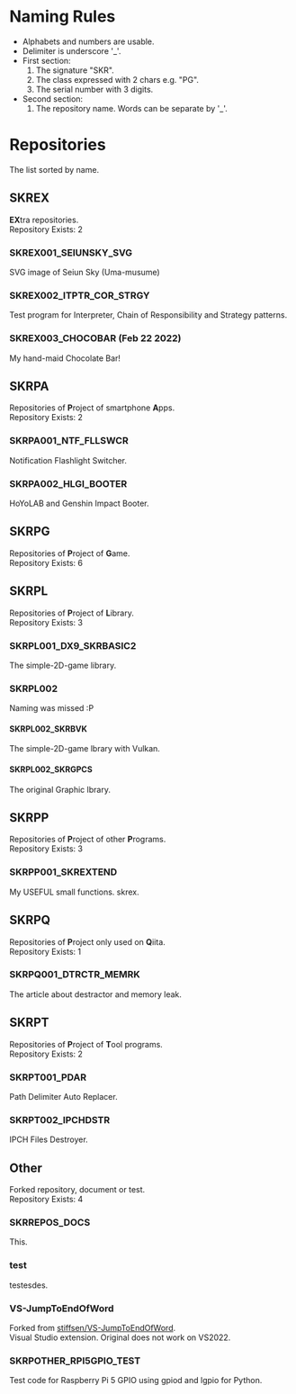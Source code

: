 # Naming Rules
* Alphabets and numbers are usable.
* Delimiter is underscore '_'.
* First section:
  1. The signature "SKR".
  1. The class expressed with 2 chars e.g. "PG".
  1. The serial number with 3 digits.
* Second section:
  1. The repository name. Words can be separate by '_'.


# Repositories
The list sorted by name.


## SKREX
**EX**tra repositories.<br/>
Repository Exists: 2

### SKREX001_SEIUNSKY_SVG
SVG image of Seiun Sky (Uma-musume)
### SKREX002_ITPTR_COR_STRGY
Test program for Interpreter, Chain of Responsibility and Strategy patterns. 
### SKREX003_CHOCOBAR (Feb 22 2022)
My hand-maid Chocolate Bar!


## SKRPA
Repositories of **P**roject of smartphone **A**pps.<br />
Repository Exists: 2

### SKRPA001_NTF_FLLSWCR
Notification Flashlight Switcher.
### SKRPA002_HLGI_BOOTER
HoYoLAB and Genshin Impact Booter.


## SKRPG
Repositories of **P**roject of **G**ame.<br/>
Repository Exists: 6

### [](SKRPG001_CRLANE (Private))
### [](SKRPG002_KKTL (Private))
### [](SKRPG003_BSO (Private))
### [](SKRPG004_KRBS (Private))


## SKRPL
Repositories of **P**roject of **L**ibrary.<br/>
Repository Exists: 3

### SKRPL001_DX9_SKRBASIC2
The simple-2D-game library.
### SKRPL002
Naming was missed :P
#### SKRPL002_SKRBVK
The simple-2D-game lbrary with Vulkan.
#### SKRPL002_SKRGPCS
The original Graphic lbrary.


## SKRPP
Repositories of **P**roject of other **P**rograms.<br/>
Repository Exists: 3

### SKRPP001_SKREXTEND
My USEFUL small functions. skrex.


## SKRPQ
Repositories of **P**roject only used on **Q**iita.<br/>
Repository Exists: 1

### SKRPQ001_DTRCTR_MEMRK
The article about destractor and memory leak.


## SKRPT
Repositories of **P**roject of **T**ool programs.<br/>
Repository Exists: 2

### SKRPT001_PDAR
Path Delimiter Auto Replacer.
### SKRPT002_IPCHDSTR
IPCH Files Destroyer.


## Other
Forked repository, document or test.<br/>
Repository Exists: 4

### SKRREPOS_DOCS
This.
### test
testesdes.
### VS-JumpToEndOfWord
Forked from [stiffsen/VS-JumpToEndOfWord](https://github.com/stiffsen/VS-JumpToEndOfWord).<br/>
Visual Studio extension. Original does not work on VS2022.
### SKRPOTHER_RPI5GPIO_TEST
Test code for Raspberry Pi 5 GPIO using gpiod and lgpio for Python.



